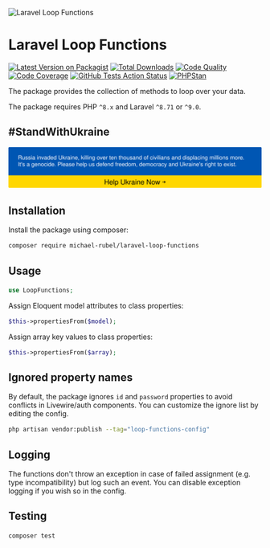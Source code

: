 ![Laravel Loop Functions](https://user-images.githubusercontent.com/37669560/154233514-72078240-d8c5-4b71-acc0-9e3afe5e52e2.png)

# Laravel Loop Functions
[![Latest Version on Packagist](https://img.shields.io/packagist/v/michael-rubel/laravel-loop-functions.svg?style=flat-square&logo=packagist)](https://packagist.org/packages/michael-rubel/laravel-loop-functions)
[![Total Downloads](https://img.shields.io/packagist/dt/michael-rubel/laravel-loop-functions.svg?style=flat-square&logo=packagist)](https://packagist.org/packages/michael-rubel/laravel-loop-functions)
[![Code Quality](https://img.shields.io/scrutinizer/quality/g/michael-rubel/laravel-loop-functions.svg?style=flat-square&logo=scrutinizer)](https://scrutinizer-ci.com/g/michael-rubel/laravel-loop-functions/?branch=main)
[![Code Coverage](https://img.shields.io/scrutinizer/coverage/g/michael-rubel/laravel-loop-functions.svg?style=flat-square&logo=scrutinizer)](https://scrutinizer-ci.com/g/michael-rubel/laravel-loop-functions/?branch=main)
[![GitHub Tests Action Status](https://img.shields.io/github/workflow/status/michael-rubel/laravel-loop-functions/run-tests/main?style=flat-square&label=tests&logo=github)](https://github.com/michael-rubel/laravel-loop-functions/actions)
[![PHPStan](https://img.shields.io/github/workflow/status/michael-rubel/laravel-loop-functions/phpstan/main?style=flat-square&label=larastan&logo=laravel)](https://github.com/michael-rubel/laravel-loop-functions/actions)

The package provides the collection of methods to loop over your data.

The package requires PHP `^8.x` and Laravel `^8.71` or `^9.0`.

## #StandWithUkraine
[![SWUbanner](https://raw.githubusercontent.com/vshymanskyy/StandWithUkraine/main/banner2-direct.svg)](https://github.com/vshymanskyy/StandWithUkraine/blob/main/docs/README.md)

## Installation
Install the package using composer:
```bash
composer require michael-rubel/laravel-loop-functions
```

## Usage
```php
use LoopFunctions;
```

Assign Eloquent model attributes to class properties:
```php
$this->propertiesFrom($model);
```

Assign array key values to class properties:
```php
$this->propertiesFrom($array);
```

## Ignored property names
By default, the package ignores `id` and `password` properties to avoid conflicts in Livewire/auth components.
You can customize the ignore list by editing the config.

```bash
php artisan vendor:publish --tag="loop-functions-config"
```

## Logging
The functions don't throw an exception in case of failed assignment (e.g. type incompatibility) but log such an event.
You can disable exception logging if you wish so in the config.

## Testing
```bash
composer test
```
